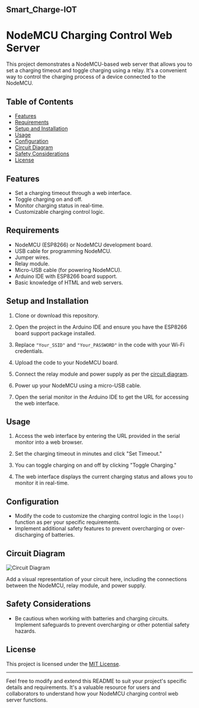 ## Smart_Charge-IOT
# NodeMCU Charging Control Web Server

This project demonstrates a NodeMCU-based web server that allows you to set a charging timeout and toggle charging using a relay. It's a convenient way to control the charging process of a device connected to the NodeMCU.

## Table of Contents

- [Features](#features)
- [Requirements](#requirements)
- [Setup and Installation](#setup-and-installation)
- [Usage](#usage)
- [Configuration](#configuration)
- [Circuit Diagram](#circuit-diagram)
- [Safety Considerations](#safety-considerations)
- [License](#license)

## Features

- Set a charging timeout through a web interface.
- Toggle charging on and off.
- Monitor charging status in real-time.
- Customizable charging control logic.

## Requirements

- NodeMCU (ESP8266) or NodeMCU development board.
- USB cable for programming NodeMCU.
- Jumper wires.
- Relay module.
- Micro-USB cable (for powering NodeMCU).
- Arduino IDE with ESP8266 board support.
- Basic knowledge of HTML and web servers.

## Setup and Installation

1. Clone or download this repository.

2. Open the project in the Arduino IDE and ensure you have the ESP8266 board support package installed.

3. Replace `"Your_SSID"` and `"Your_PASSWORD"` in the code with your Wi-Fi credentials.

4. Upload the code to your NodeMCU board.

5. Connect the relay module and power supply as per the [circuit diagram](#circuit-diagram).

6. Power up your NodeMCU using a micro-USB cable.

7. Open the serial monitor in the Arduino IDE to get the URL for accessing the web interface.

## Usage

1. Access the web interface by entering the URL provided in the serial monitor into a web browser.

2. Set the charging timeout in minutes and click "Set Timeout."

3. You can toggle charging on and off by clicking "Toggle Charging."

4. The web interface displays the current charging status and allows you to monitor it in real-time.

## Configuration

- Modify the code to customize the charging control logic in the `loop()` function as per your specific requirements.
- Implement additional safety features to prevent overcharging or over-discharging of batteries.

## Circuit Diagram

![Circuit Diagram](circuit_diagram.png)

Add a visual representation of your circuit here, including the connections between the NodeMCU, relay module, and power supply.

## Safety Considerations

- Be cautious when working with batteries and charging circuits. Implement safeguards to prevent overcharging or other potential safety hazards.

## License

This project is licensed under the [MIT License](LICENSE).

---

Feel free to modify and extend this README to suit your project's specific details and requirements. It's a valuable resource for users and collaborators to understand how your NodeMCU charging control web server functions.
